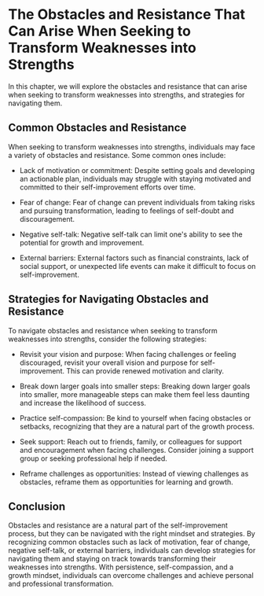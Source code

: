 The Obstacles and Resistance That Can Arise When Seeking to Transform Weaknesses into Strengths
===================================================================================================================================================================

In this chapter, we will explore the obstacles and resistance that can arise when seeking to transform weaknesses into strengths, and strategies for navigating them.

Common Obstacles and Resistance
-------------------------------

When seeking to transform weaknesses into strengths, individuals may face a variety of obstacles and resistance. Some common ones include:

* Lack of motivation or commitment: Despite setting goals and developing an actionable plan, individuals may struggle with staying motivated and committed to their self-improvement efforts over time.

* Fear of change: Fear of change can prevent individuals from taking risks and pursuing transformation, leading to feelings of self-doubt and discouragement.

* Negative self-talk: Negative self-talk can limit one's ability to see the potential for growth and improvement.

* External barriers: External factors such as financial constraints, lack of social support, or unexpected life events can make it difficult to focus on self-improvement.

Strategies for Navigating Obstacles and Resistance
--------------------------------------------------

To navigate obstacles and resistance when seeking to transform weaknesses into strengths, consider the following strategies:

* Revisit your vision and purpose: When facing challenges or feeling discouraged, revisit your overall vision and purpose for self-improvement. This can provide renewed motivation and clarity.

* Break down larger goals into smaller steps: Breaking down larger goals into smaller, more manageable steps can make them feel less daunting and increase the likelihood of success.

* Practice self-compassion: Be kind to yourself when facing obstacles or setbacks, recognizing that they are a natural part of the growth process.

* Seek support: Reach out to friends, family, or colleagues for support and encouragement when facing challenges. Consider joining a support group or seeking professional help if needed.

* Reframe challenges as opportunities: Instead of viewing challenges as obstacles, reframe them as opportunities for learning and growth.

Conclusion
----------

Obstacles and resistance are a natural part of the self-improvement process, but they can be navigated with the right mindset and strategies. By recognizing common obstacles such as lack of motivation, fear of change, negative self-talk, or external barriers, individuals can develop strategies for navigating them and staying on track towards transforming their weaknesses into strengths. With persistence, self-compassion, and a growth mindset, individuals can overcome challenges and achieve personal and professional transformation.
